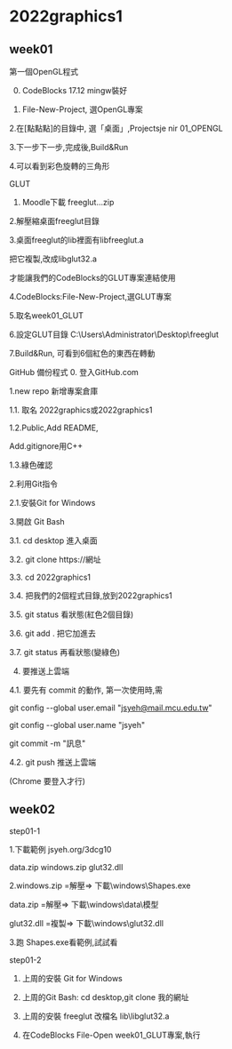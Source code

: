 # 2022graphics1
## week01 
第一個OpenGL程式



0. CodeBlocks 17.12 mingw裝好

1. File-New-Project, 選OpenGL專案

2.在[點點點]的目錄中, 選「桌面」,Projectsje nir 01_OPENGL




3.下一步下一步,完成後,Build&Run

4.可以看到彩色旋轉的三角形






GLUT
1. Moodle下載 freeglut...zip

2.解壓縮桌面freeglut目錄

3.桌面freeglut的lib裡面有libfreeglut.a

把它複製,改成libglut32.a

才能讓我們的CodeBlocks的GLUT專案連結使用

4.CodeBlocks:File-New-Project,選GLUT專案

5.取名week01_GLUT

6.設定GLUT目錄 C:\Users\Administrator\Desktop\freeglut

7.Build&Run, 可看到6個紅色的東西在轉動

 




GitHub 備份程式
0. 登入GitHub.com

1.new repo 新增專案倉庫

1.1. 取名 2022graphics或2022graphics1

1.2.Public,Add README,

Add.gitignore用C++

1.3.綠色確認

2.利用Git指令

2.1.安裝Git for Windows

3.開啟 Git Bash

3.1. cd desktop 進入桌面

3.2. git clone https://網址

3.3. cd 2022graphics1

3.4. 把我們的2個程式目錄,放到2022graphics1

3.5. git status 看狀態(紅色2個目錄)

3.6. git add . 把它加進去

3.7. git status 再看狀態(變綠色)



4. 要推送上雲端

4.1. 要先有 commit 的動作, 第一次使用時,需



git config --global user.email "jsyeh@mail.mcu.edu.tw"

git config --global user.name "jsyeh"



git commit -m "訊息"



4.2. git push 推送上雲端

(Chrome 要登入才行)

## week02
step01-1

 1.下載範例 jsyeh.org/3dcg10

data.zip windows.zip glut32.dll

2.windows.zip =解壓=> 下載\windows\Shapes.exe

data.zip =解壓=> 下載\windows\data\模型 

glut32.dll =複製=> 下載\windows\glut32.dll

3.跑 Shapes.exe看範例,試試看





step01-2
1. 上周的安裝 Git for Windows

2. 上周的Git Bash: cd desktop,git clone 我的網址

3. 上周的安裝 freeglut 改檔名 lib\libglut32.a

4.  在CodeBlocks File-Open week01_GLUT專案,執行

